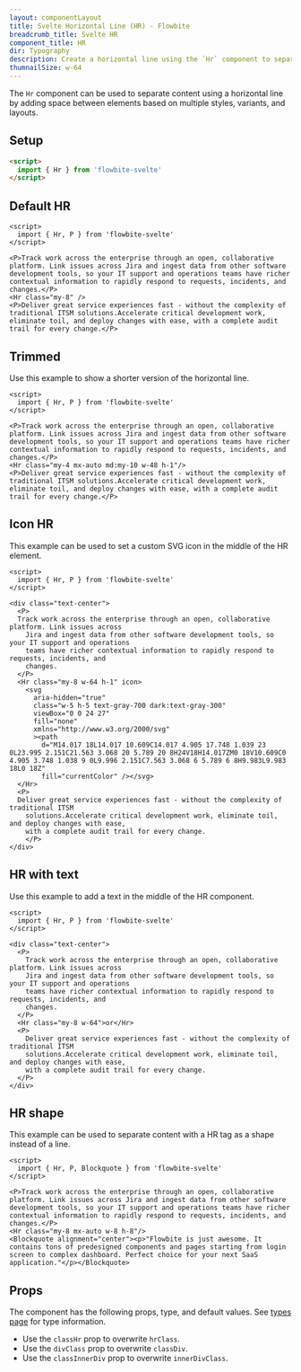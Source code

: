 ```yaml
---
layout: componentLayout
title: Svelte Horizontal Line (HR) - Flowbite
breadcrumb_title: Svelte HR
component_title: HR
dir: Typography
description: Create a horizontal line using the `Hr` component to separate content such as paragraphs, blockquotes, and other elements
thumnailSize: w-64
---
```


<script>
  import { TableProp, TableDefaultRow } from '../../utils'
  import { A} from '$lib';
  import { props as items1 } from '../../props/Hr.json'
</script>

The `Hr` component can be used to separate content using a horizontal line by adding space between elements based on multiple styles, variants, and layouts.

## Setup

```html
<script>
  import { Hr } from 'flowbite-svelte'
</script>
```

## Default HR

```svelte example
<script>
  import { Hr, P } from 'flowbite-svelte'
</script>

<P>Track work across the enterprise through an open, collaborative platform. Link issues across Jira and ingest data from other software development tools, so your IT support and operations teams have richer contextual information to rapidly respond to requests, incidents, and changes.</P>
<Hr class="my-8" />
<P>Deliver great service experiences fast - without the complexity of traditional ITSM solutions.Accelerate critical development work, eliminate toil, and deploy changes with ease, with a complete audit trail for every change.</P>
```

## Trimmed

Use this example to show a shorter version of the horizontal line.

```svelte example
<script>
  import { Hr, P } from 'flowbite-svelte'
</script>

<P>Track work across the enterprise through an open, collaborative platform. Link issues across Jira and ingest data from other software development tools, so your IT support and operations teams have richer contextual information to rapidly respond to requests, incidents, and changes.</P>
<Hr class="my-4 mx-auto md:my-10 w-48 h-1"/>
<P>Deliver great service experiences fast - without the complexity of traditional ITSM solutions.Accelerate critical development work, eliminate toil, and deploy changes with ease, with a complete audit trail for every change.</P>
```

## Icon HR

This example can be used to set a custom SVG icon in the middle of the HR element.

```svelte example
<script>
  import { Hr, P } from 'flowbite-svelte'
</script>

<div class="text-center">
  <P>
  Track work across the enterprise through an open, collaborative platform. Link issues across
    Jira and ingest data from other software development tools, so your IT support and operations
    teams have richer contextual information to rapidly respond to requests, incidents, and
    changes.
  </P>
  <Hr class="my-8 w-64 h-1" icon>
    <svg
      aria-hidden="true"
      class="w-5 h-5 text-gray-700 dark:text-gray-300"
      viewBox="0 0 24 27"
      fill="none"
      xmlns="http://www.w3.org/2000/svg"
      ><path
        d="M14.017 18L14.017 10.609C14.017 4.905 17.748 1.039 23 0L23.995 2.151C21.563 3.068 20 5.789 20 8H24V18H14.017ZM0 18V10.609C0 4.905 3.748 1.038 9 0L9.996 2.151C7.563 3.068 6 5.789 6 8H9.983L9.983 18L0 18Z"
        fill="currentColor" /></svg>
  </Hr>
  <P>
  Deliver great service experiences fast - without the complexity of traditional ITSM
    solutions.Accelerate critical development work, eliminate toil, and deploy changes with ease,
    with a complete audit trail for every change.
    </P>
</div>
```

## HR with text

Use this example to add a text in the middle of the HR component.

```svelte example
<script>
  import { Hr, P } from 'flowbite-svelte'
</script>

<div class="text-center">
  <P>
    Track work across the enterprise through an open, collaborative platform. Link issues across
    Jira and ingest data from other software development tools, so your IT support and operations
    teams have richer contextual information to rapidly respond to requests, incidents, and
    changes.
  </P>
  <Hr class="my-8 w-64">or</Hr>
  <P>
    Deliver great service experiences fast - without the complexity of traditional ITSM
    solutions.Accelerate critical development work, eliminate toil, and deploy changes with ease,
    with a complete audit trail for every change.
  </P>
</div>
```

## HR shape

This example can be used to separate content with a HR tag as a shape instead of a line.

```svelte example
<script>
  import { Hr, P, Blockquote } from 'flowbite-svelte'
</script>

<P>Track work across the enterprise through an open, collaborative platform. Link issues across Jira and ingest data from other software development tools, so your IT support and operations teams have richer contextual information to rapidly respond to requests, incidents, and changes.</P>
<Hr class="my-8 mx-auto w-8 h-8"/>
<Blockquote alignment="center"><p>"Flowbite is just awesome. It contains tons of predesigned components and pages starting from login screen to complex dashboard. Perfect choice for your next SaaS application."</p></Blockquote>
```

## Props

The component has the following props, type, and default values. See [types page](/docs/pages/typescript) for type information.

- Use the `classHr` prop to overwrite `hrClass`.
- Use the `divClass` prop to overwrite `classDiv`.
- Use the `classInnerDiv` prop to overwrite `innerDivClass`.

<TableProp>
  <TableDefaultRow items={items1} rowState='hover' />
</TableProp>
